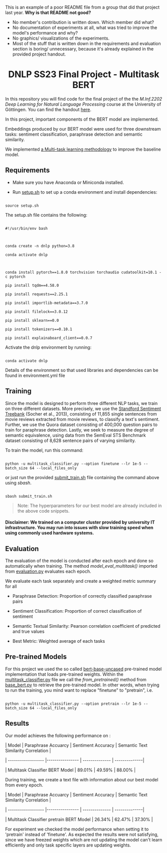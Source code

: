 This is an example of a poor README file from a group that did that project last year. 
<b> Why is that README not good? </b>

- No member's contribution is written down. Which member did what?
- No documentation of experiments at all, what was tried to improve the model's performance and why?
- No graphics/ visualizations of the experiments. 
- Most of the stuff that is written down in the requirements and evaluation section is boring/ unnecessary, because it's already explained in the provided project handout. 


<div align="center">

<h1> DNLP SS23 Final Project - Multitask BERT</h1>

</div>

  

In this repository you will find code for the final project of the the _M.Inf.2202 Deep Learning for Natural Language Processing_ course at the University of Göttingen. You can find the handout [here](https://1drv.ms/b/s!AkgwFZyClZ_qk718ObYhi8tF4cjSSQ?e=3gECnf).

  

In this project, important components of the BERT model are implemented.

Embeddings produced by our BERT model were used for three downstream tasks: sentiment classification, paraphrase detection and semantic similarity.

  

We implemented [a Multi-task learning methodology](METHODOLOGY.md) to improve the baseline model.

  

## Requirements

* Make sure you have Anaconda or Miniconda installed.

* Run [setup.sh](./setup.sh) to set up a conda environment and install dependencies:

```

source setup.sh

```

The setup.sh file contains the following:

```setup

#!/usr/bin/env bash

  

conda create -n dnlp python=3.8

conda activate dnlp

  

conda install pytorch==1.8.0 torchvision torchaudio cudatoolkit=10.1 -c pytorch

pip install tqdm==4.58.0

pip install requests==2.25.1

pip install importlib-metadata==3.7.0

pip install filelock==3.0.12

pip install sklearn==0.0

pip install tokenizers==0.10.1

pip install explainaboard_client==0.0.7

```

Activate the dnlp environment by running:

```

conda activate dnlp

```

Details of the environment so that used libraries and dependencies can be found in environment.yml file

  

## Training

Since the model is designed to perform three different NLP tasks, we train on three different datasets. More precisely, we use the [Standford Sentiment Treebank](https://nlp.stanford.edu/sentiment/treebank.html) (Socher et al., 2013), consisting of 11,855 single sentences from movie reviews extracted from movie reviews, to classify a text's sentiment. Further, we use the Quora dataset consisting of 400,000 question pairs to train for paraphrase detection. Lastly, we seek to measure the degree of semantic equivalence, using data from the SemEval STS Benchmark dataset consisting of 8,628 sentence pairs of varying similarity.

  

To train the model, run this command:

  

```

python -u multitask_classifier.py --option finetune --lr 1e-5 --batch_size 64 --local_files_only

```

or just run the provided [submit_train.sh](./submit_train.sh) file containing the command above using _sbash_.

  

```train

sbash submit_train.sh

```

>Note: The hyperparameters for our best model are already included in the above code snippets.

  

#### Disclaimer: We trained on a computer cluster provided by university IT infrastructure. You may run into issues with slow training speed when using commonly used hardware systems.

  

## Evaluation

  

The evaluation of the model is conducted after each epoch and done so automatically when training. The method _model_eval_multitask()_ imported from [evaluation.py](/evaluation.py) evaluates each epoch.

  

We evaluate each task separately and create a weighted metric summary for all

  

* Paraphrase Detection: Proportion of correctly classified paraphrase pairs

* Sentiment Classification: Proportion of correct classification of sentiment

* Semantic Textual Similarity: Pearson correlation coefficient of predicted and true values

* Best Metric: Weighted average of each tasks

  

## Pre-trained Models

  

For this project we used the so called [bert-base-uncased](https://huggingface.co/bert-base-uncased) pre-trained model implementation that loads pre-trained weights. Within the [multitask_classifier.py](./multitask_classifier.py) file we call the _from_pretrained()_ method from [base_bert.py](./base_bert.py) to retrieve the pre-trained model. In other words, when trying to run the training, you mind want to replace "finetune" to "pretrain", i.e.

```

python -u multitask_classifier.py --option pretrain --lr 1e-5 --batch_size 64 --local_files_only

```

  

  

## Results

  

Our model achieves the following performance on :

  

| Model  | Paraphrase Accuarcy  | Sentiment Accuracy | Semantic Text Similarity Correlation |

| ------------------ |---------------- | -------------- | --------------|

| Multitask Classifier BERT Model | 89.01% |  49.59% |  88.00%  |

  

During training, we create a text file with information about our best model from every epoch.

  

  

| Model  | Paraphrase Accuarcy  | Sentiment Accuracy | Semantic Text Similarity Correlation |

| ------------------ |---------------- | -------------- | --------------|

| Multitask Classifier pretrain BERT Model | 26.34% |  62.47% |  37.30%  |

  

For experiment we checked the model performance when setting it to 'pretrain' instead of 'finetune'. As expected the results were not satisfying, since we have freezed weights which are not updating the model can't learn efficiently and only task specific layers are updating weights.
